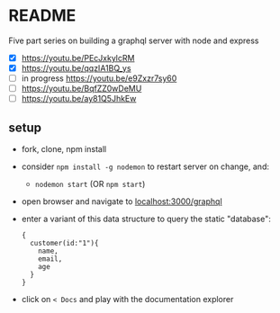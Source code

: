 # README

Five part series on building a graphql server with node and express

- [x] https://youtu.be/PEcJxkylcRM
- [x] https://youtu.be/qqzIA1BQ_ys
- [ ] in progress https://youtu.be/e9Zxzr7sy60
- [ ] https://youtu.be/BqfZZ0wDeMU
- [ ] https://youtu.be/ay81Q5JhkEw

## setup

* fork, clone, npm install
* consider `npm install -g nodemon` to restart server on change, and:
  * `nodemon start` (OR `npm start`)
* open browser and navigate to [localhost:3000/graphql](http://localhost:3000/graphql)
* enter a variant of this data structure to query the static "database":

    ```
    {
      customer(id:"1"){
        name,
        email,
        age
      }
    }
    ```

* click on `< Docs` and play with the documentation explorer
